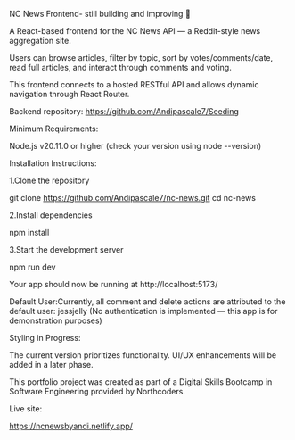 NC News Frontend- still building and improving 🚧



A React-based frontend for the NC News API — a Reddit-style news aggregation site. 

Users can browse articles, filter by topic, sort by votes/comments/date, read full articles, and interact through comments and voting.

This frontend connects to a hosted RESTful API and allows dynamic navigation through React Router.

Backend repository: https://github.com/Andipascale7/Seeding


Minimum Requirements:

Node.js v20.11.0 or higher
(check your version using node --version)



Installation Instructions:

1.Clone the repository

git clone https://github.com/Andipascale7/nc-news.git
cd nc-news

2.Install dependencies

npm install

3.Start the development server

npm run dev

Your app should now be running at http://localhost:5173/


Default User:Currently, all comment and delete actions are attributed to the default user:
jessjelly
(No authentication is implemented — this app is for demonstration purposes)



Styling in Progress: 

The current version prioritizes functionality. UI/UX enhancements will be added in a later phase.

This portfolio project was created as part of a Digital Skills Bootcamp in Software Engineering provided by Northcoders.


Live site:

https://ncnewsbyandi.netlify.app/



